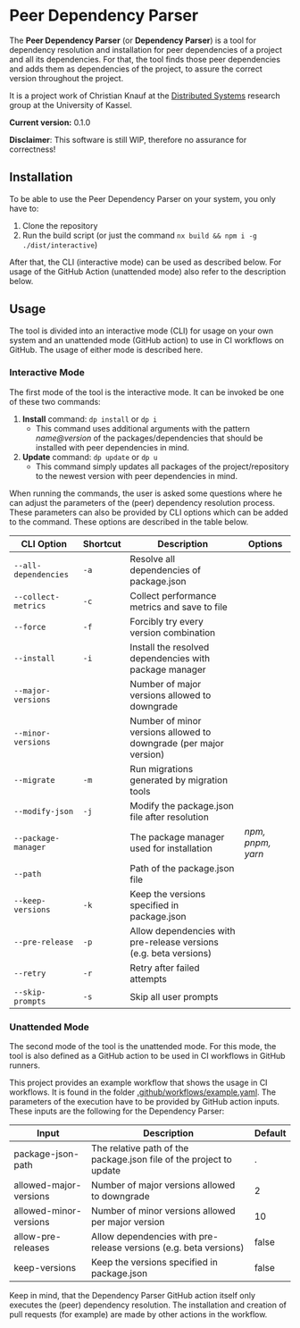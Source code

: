 # Peer Dependency Parser

The **Peer Dependency Parser** (or **Dependency Parser**) is a tool for dependency resolution and installation for
peer dependencies of a project and all its dependencies. For that, the tool finds those peer dependencies and adds them
as dependencies of the project, to assure the correct version throughout the project.

It is a project work of Christian Knauf at the [Distributed Systems](https://www.uni-kassel.de/eecs/vs/profile) research
group at the University of Kassel.

**Current version:** 0.1.0

**Disclaimer**: This software is still WIP, therefore no assurance for correctness!

## Installation

To be able to use the Peer Dependency Parser on your system, you only have to:

1. Clone the repository
2. Run the build script (or just the command `nx build && npm i -g ./dist/interactive`)

After that, the CLI (interactive mode) can be used as described below.
For usage of the GitHub Action (unattended mode) also refer to the description below.

## Usage

The tool is divided into an interactive mode (CLI) for usage on your own system and an unattended mode (GitHub action) to
use in CI workflows on GitHub. The usage of either mode is described here.

### Interactive Mode

The first mode of the tool is the interactive mode. It can be invoked be one of these two commands:

1. **Install** command: `dp install` or `dp i`
   - This command uses additional arguments with the pattern _name@version_ of the packages/dependencies that should be installed with peer dependencies in mind.
2. **Update** command: `dp update` or `dp u`
   - This command simply updates all packages of the project/repository to the newest version with peer dependencies in mind.

When running the commands, the user is asked some questions where he can adjust the parameters of the (peer) dependency resolution process.
These parameters can also be provided by CLI options which can be added to the command. These options are described in the table below.

| **CLI Option**       | **Shortcut** | **Description**                                                   | **Options**       |
|----------------------|--------------|-------------------------------------------------------------------| ----------------- |
| `--all-dependencies` | `-a`         | Resolve all dependencies of package.json                          |                   |
| `--collect-metrics`  | `-c`         | Collect performance metrics and save to file                      |                   |
| `--force`            | `-f`         | Forcibly try every version combination                            |                   |
| `--install`          | `-i`         | Install the resolved dependencies with package manager            |                   |
| `--major-versions`   |              | Number of major versions allowed to downgrade                     |                   |
| `--minor-versions`   |              | Number of minor versions allowed to downgrade (per major version) |                   |
| `--migrate`          | `-m`         | Run migrations generated by migration tools                       |                   |
| `--modify-json`      | `-j`         | Modify the package.json file after resolution                     |                   |
| `--package-manager`  |              | The package manager used for installation                         | _npm, pnpm, yarn_ |
| `--path`             |              | Path of the package.json file                                     |                   |
| `--keep-versions`    | `-k`         | Keep the versions specified in package.json                       |                   |
| `--pre-release`      | `-p`         | Allow dependencies with pre-release versions (e.g. beta versions) |                   |
| `--retry`            | `-r`         | Retry after failed attempts                                       |                   |
| `--skip-prompts`     | `-s`         | Skip all user prompts                                             |                   |

### Unattended Mode

The second mode of the tool is the unattended mode. For this mode, the tool is also defined as a GitHub action to be used
in CI workflows in GitHub runners.

This project provides an example workflow that shows the usage in CI workflows. It is found in the folder [.github/workflows/example.yaml](https://github.com/chrisKx0/dependency-parser/blob/main/.github/workflows/example.yaml).
The parameters of the execution have to be provided by GitHub action inputs. These inputs are the following for the Dependency Parser:

| **Input**              | **Description**                                                     | **Default** |
| ---------------------- | ------------------------------------------------------------------- | ----------- |
| package-json-path      | The relative path of the package.json file of the project to update | .           |
| allowed-major-versions | Number of major versions allowed to downgrade                       | 2           |
| allowed-minor-versions | Number of minor versions allowed per major version                  | 10          |
| allow-pre-releases     | Allow dependencies with pre-release versions (e.g. beta versions)   | false       |
| keep-versions          | Keep the versions specified in package.json                         | false       |

Keep in mind, that the Dependency Parser GitHub action itself only executes the (peer) dependency resolution. The installation and creation of pull requests (for example) are made by other actions in the workflow.
